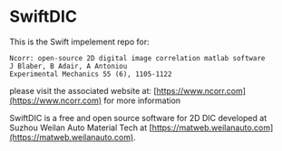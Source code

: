 # SwiftDIC


This is the Swift impelement repo for:

```
Ncorr: open-source 2D digital image correlation matlab software
J Blaber, B Adair, A Antoniou
Experimental Mechanics 55 (6), 1105-1122
```
please visit the associated website at: [https://www.ncorr.com](https://www.ncorr.com) for more information

SwiftDIC is a free and open source software for 2D DIC developed at Suzhou Weilan Auto Material Tech at [https://matweb.weilanauto.com](https://matweb.weilanauto.com).

